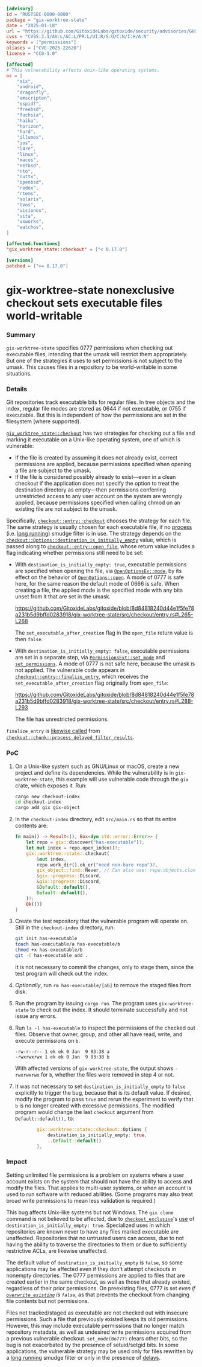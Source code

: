 ```toml
[advisory]
id = "RUSTSEC-0000-0000"
package = "gix-worktree-state"
date = "2025-01-18"
url = "https://github.com/GitoxideLabs/gitoxide/security/advisories/GHSA-fqmf-w4xh-33rh"
cvss = "CVSS:3.1/AV:L/AC:L/PR:L/UI:R/S:U/C:N/I:H/A:N"
keywords = ["permissions"]
aliases = ["CVE-2025-22620"]
license = "CC0-1.0"

[affected]
# This vulnerability affects Unix-like operating systems.
os = [
    "aix",
    "android",
    "dragonfly",
    "emscripten",
    "espidf",
    "freebsd",
    "fuchsia",
    "haiku",
    "horizon",
    "hurd",
    "illumos",
    "ios",
    "l4re",
    "linux",
    "macos",
    "netbsd",
    "nto",
    "nuttx",
    "openbsd",
    "redox",
    "rtems",
    "solaris",
    "tvos",
    "visionos",
    "vita",
    "vxworks",
    "watchos",
]

[affected.functions]
"gix_worktree_state::checkout" = ["< 0.17.0"]

[versions]
patched = [">= 0.17.0"]
```

# gix-worktree-state nonexclusive checkout sets executable files world-writable

### Summary

`gix-worktree-state` specifies 0777 permissions when checking out executable files, intending that the umask will restrict them appropriately. But one of the strategies it uses to set permissions is not subject to the umask. This causes files in a repository to be world-writable in some situations.

### Details

Git repositories track executable bits for regular files. In tree objects and the index, regular file modes are stored as 0644 if not executable, or 0755 if executable. But this is independent of how the permissions are set in the filesystem (where supported).

[`gix_worktree_state::checkout`](https://github.com/GitoxideLabs/gitoxide/blob/8d84818240d44e1f5fe78a231b5d9bffd0283918/gix-worktree-state/src/checkout/function.rs#L8-L35) has two strategies for checking out a file and marking it executable on a Unix-like operating system, one of which is vulnerable:

- If the file is created by assuming it does not already exist, correct permissions are applied, because permissions specified when opening a file are subject to the umask.
- If the file is considered possibly already to exist—even in a clean checkout if the application does not specify the option to treat the destination directory as empty—then permissions conferring unrestricted access to any user account on the system are wrongly applied, because permissions specified when calling chmod on an existing file are not subject to the umask. 

Specifically, [`checkout::entry::checkout`](https://github.com/GitoxideLabs/gitoxide/blob/8d84818240d44e1f5fe78a231b5d9bffd0283918/gix-worktree-state/src/checkout/entry.rs#L56-L191) chooses the strategy for each file. The same strategy is usually chosen for each executable file, if no [process](https://github.com/git/git/blob/a60673e9252b08d4eca90543b3729f4798b9aafd/Documentation/RelNotes/2.11.0.txt#L149-L154) (i.e. [long running](https://github.com/GitoxideLabs/gitoxide/discussions/996)) smudge filter is in use. The strategy depends on the [`checkout::Options::destination_is_initially_empty`](https://github.com/GitoxideLabs/gitoxide/blob/8d84818240d44e1f5fe78a231b5d9bffd0283918/gix-worktree-state/src/checkout/mod.rs#L50-L53) value, which is passed along to [`checkout::entry::open_file`](https://github.com/GitoxideLabs/gitoxide/blob/8d84818240d44e1f5fe78a231b5d9bffd0283918/gix-worktree-state/src/checkout/entry.rs#L253-L277), whose return value includes a flag indicating whether permissions still need to be set:

- With `destination_is_initially_empty: true`, executable permissions are specified when opening the file, via [`OpenOptionsEx::mode`](https://doc.rust-lang.org/std/os/unix/fs/trait.OpenOptionsExt.html#tymethod.mode), by its effect on the behavior of [`OpenOptions::open`](https://doc.rust-lang.org/std/fs/struct.OpenOptions.html#method.open). A mode of 0777 is safe here, for the same reason the default mode of 0666 is safe. When creating a file, the applied mode is the specified mode with any bits unset from it that are set in the umask.

   https://github.com/GitoxideLabs/gitoxide/blob/8d84818240d44e1f5fe78a231b5d9bffd0283918/gix-worktree-state/src/checkout/entry.rs#L265-L268

  The `set_executable_after_creation` flag in the `open_file` return value is then `false`.

- With `destination_is_initially_empty: false`, executable permissions are set in a separate step, via [`PermissionsExt::set_mode`](https://doc.rust-lang.org/beta/std/os/unix/fs/trait.PermissionsExt.html#tymethod.set_mode) and [`set_permissions`](https://doc.rust-lang.org/beta/std/fs/fn.set_permissions.html). A mode of 0777 is not safe here, because the umask is not applied. The vulnerable code appears in [`checkout::entry::finalize_entry`](https://github.com/GitoxideLabs/gitoxide/blob/8d84818240d44e1f5fe78a231b5d9bffd0283918/gix-worktree-state/src/checkout/entry.rs#L279-L299), which receives the `set_executable_after_creation` flag originally from `open_file`:

  https://github.com/GitoxideLabs/gitoxide/blob/8d84818240d44e1f5fe78a231b5d9bffd0283918/gix-worktree-state/src/checkout/entry.rs#L288-L293

  The file has unrestricted permissions.

`finalize_entry` is [likewise called](https://github.com/GitoxideLabs/gitoxide/blob/8d84818240d44e1f5fe78a231b5d9bffd0283918/gix-worktree-state/src/checkout/chunk.rs#L229-L236) from [`checkout::chunk::process_delayed_filter_results`](https://github.com/GitoxideLabs/gitoxide/blob/8d84818240d44e1f5fe78a231b5d9bffd0283918/gix-worktree-state/src/checkout/chunk.rs#L157-L259).

### PoC

1. On a Unix-like system such as GNU/Linux or macOS, create a new project and define its dependencies. While the vulnerability is in `gix-worktree-state`, this example will use vulnerable code through the `gix` crate, which exposes it. Run:

   ```sh
   cargo new checkout-index
   cd checkout-index
   cargo add gix gix-object
   ```

2. In the `checkout-index` directory, edit `src/main.rs` so that its entire contents are:

   ```rust
   fn main() -> Result<(), Box<dyn std::error::Error>> {
       let repo = gix::discover("has-executable")?;
       let mut index = repo.open_index()?;
       gix::worktree::state::checkout(
           &mut index,
           repo.work_dir().ok_or("need non-bare repo")?,
           gix_object::find::Never, // Can also use: repo.objects.clone()
           &gix::progress::Discard,
           &gix::progress::Discard,
           &Default::default(),
           Default::default(),
       )?;
       Ok(())
   }
   ```

3. Create the test repository that the vulnerable program will operate on. Still in the `checkout-index` directory, run:

   ```sh
   git init has-executable
   touch has-executable/a has-executable/b
   chmod +x has-executable/b
   git -C has-executable add .
   ```

   It is not necessary to commit the changes, only to stage them, since the test program will check  out the index.

4. *Optionally*, run `rm has-executable/[ab]` to remove the staged files from disk.

5. Run the program by issuing `cargo run`. The program uses `gix-worktree-state` to check out the index. It should terminate successfully and not issue any errors.

6. Run `ls -l has-executable` to inspect the permissions of the checked out files. Observe that owner, group, and other all have read, write, and execute permissions on `b`.

   ```text
   -rw-r--r-- 1 ek ek 0 Jan  9 03:38 a
   -rwxrwxrwx 1 ek ek 0 Jan  9 03:38 b
   ```

   With affected versions of `gix-worktree-state`, the output shows `-rwxrwxrwx` for `b`, whether the files were removed in step 4 or not.

7. It was not necessary to set `destination_is_initially_empty` to `false` explicitly to trigger the bug, because that is its default value. If desired, modify the program to pass `true` and rerun the experiment to verify that `b` is no longer created with excessive permissions. The modified program would change the last `checkout` argument from `Default::default(),` to:

   ```rust
           gix::worktree::state::checkout::Options {
               destination_is_initially_empty: true,
               ..Default::default()
           },
   ```

### Impact

Setting unlimited file permissions is a problem on systems where a user account exists on the system that should not have the ability to access and modify the files. That applies to multi-user systems, or when an account is used to run software with reduced abilities. (Some programs may also treat broad write permissions to mean less validation is required.)

This bug affects Unix-like systems but not Windows. The `gix clone` command is not believed to be affected, due to [`checkout_exclusive`](https://github.com/GitoxideLabs/gitoxide/blob/af704f57bb9480c47cdd393465264d586f1d4562/gitoxide-core/src/index/checkout.rs#L14-L172)'s [use](https://github.com/GitoxideLabs/gitoxide/blob/af704f57bb9480c47cdd393465264d586f1d4562/gitoxide-core/src/index/checkout.rs#L61) of `destination_is_initially_empty: true`. Specialized uses in which repositories are known never to have any files marked executable are unaffected. Repositories that no untrusted users can access, due to not having the ability to traverse the directories to them or due to sufficiently restrictive ACLs, are likewise unaffected.

The default value of `destination_is_initially_empty` is `false`, so some applications may be affected even if they don't attempt checkouts in nonempty directories. The 0777 permissions are applied to files that are created earlier in the same checkout, as well as those that already existed, regardless of their prior permissions. On preexisting files, 0777 is set *even if [`overwrite_existing`](https://github.com/GitoxideLabs/gitoxide/blob/8d84818240d44e1f5fe78a231b5d9bffd0283918/gix-worktree-state/src/checkout/mod.rs#L54-L58) is `false`*, as that prevents the checkout from changing file contents but not permissions.

Files not tracked/staged as executable are not checked out with insecure permissions. Such a file that previously existed keeps its old permissions. However, this may include executable permissions that no longer match repository metadata, as well as undesired write permissions acquired from a previous vulnerable checkout. `set_mode(0o777)` clears other bits, so the bug is not exacerbated by the presence of setuid/setgid bits. In some applications, the vulnerable strategy may be used only for files rewritten by a [long running](https://git-scm.com/docs/gitattributes/2.40.0#_long_running_filter_process) smudge filter or only in the presence of [delays](https://git-scm.com/docs/gitattributes/2.40.0#_delay).
